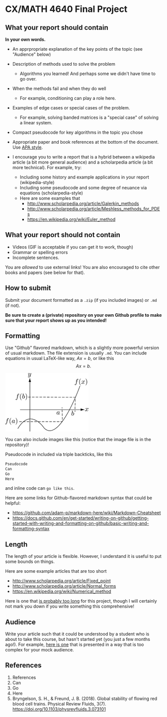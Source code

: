# CX/MATH 4640 Final Project

## What your report should contain

__In your own words.__

* An apprpropriate explanation of the key points of the topic (see "Audience" below)

* Description of methods used to solve the problem
	* Algorithms you learned! And perhaps some we didn't have time to go over.

* When the methods fail and when they do well
	* For example, conditioning can play a role here.

* Examples of edge cases or special cases of the problem. 
	* For example, solving banded matrices is a "special case" of solving a linear system.

* Compact pseudocode for key algorithms in the topic you chose

* Appropriate paper and book references at the bottom of the document. Use [APA style](https://www.citationmachine.net/apa).

* I encourage you to write a report that is a hybrid between a wikipedia article (a bit more general audience) and a scholarpedia article (a bit more technical). For example, try:
	* Including some history and example applications in your report (wikipedia-style) 
	* Including some pseudocode and some degree of neuance via equations (scholarpedia-style)
	* Here are some examples that 
		* http://www.scholarpedia.org/article/Galerkin_methods
		* http://www.scholarpedia.org/article/Meshless_methods_for_PDEs
		* https://en.wikipedia.org/wiki/Euler_method

## What your report should not contain

* Videos (GIF is acceptable if you can get it to work, though)
* Grammar or spelling errors
* Incomplete sentences.

You are _allowed_ to use external links! You are also encouraged to cite other books and papers (see below for that).

## How to submit

Submit your document formatted as a `.zip` (if you included images) or `.md` (if not). 

__Be sure to create a (private) repository on your own Github profile to make sure that your report shows up as you intended!__

## Formatting 

Use "Github" flavored markdown, which is a slightly more powerful version of usual markdown. The file extension is usually `.md`.
You can include equations in usual LaTeX-like way, $Ax=b$, or like this
$$Ax=b.$$

![](images.png)

You can also include images like this (notice that the image file is in the repository)! 

Pseudocode in included via triple backticks, like this
```
Pseudocode
Can
Go 
Here
```
and inline code can `go like this`.



Here are some links for Github-flavored markdown syntax that could be helpful:
* https://github.com/adam-p/markdown-here/wiki/Markdown-Cheatsheet
* https://docs.github.com/en/get-started/writing-on-github/getting-started-with-writing-and-formatting-on-github/basic-writing-and-formatting-syntax


## Length

The length of your article is flexible. 
However, I understand it is useful to put some bounds on things.

Here are some example articles that are too short
* http://www.scholarpedia.org/article/Fixed_point
* http://www.scholarpedia.org/article/Normal_forms
* https://en.wikipedia.org/wiki/Numerical_method

Here is one that [is probably too long](https://en.wikipedia.org/wiki/Floating-point_arithmetic) for this project, though I will certainly not mark you down if you write something this comprehensive!

## Audience

Write your article such that it could be understood by a student who is about to take this course, but hasn't started yet (you just a few months ago!).
For example, [here is one](http://www.scholarpedia.org/article/WENO_methods) that is presented in a way that is too complex for your mock audience. 

## References

1. References
2. Can
3. Go
4. Here
5. Bryngelson, S. H., & Freund, J. B. (2018). Global stability of flowing red blood cell trains. Physical Review Fluids, 3(7). https://doi.org/10.1103/physrevfluids.3.073101 
